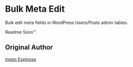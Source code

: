 # Bulk Meta Edit

Bulk edit meta fields in WordPress Users/Posts admin tables.

Readme Soon&trade;.

## Original Author

[Inggo Espinosa](https://github.com/inggo)